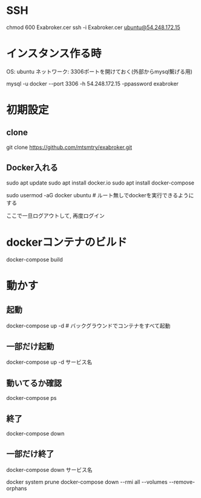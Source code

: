 # SSH
chmod 600 Exabroker.cer
ssh -i Exabroker.cer ubuntu@54.248.172.15

# インスタンス作る時
OS: ubuntu
ネットワーク: 3306ポートを開けておく(外部からmysql繋げる用)

mysql -u docker --port 3306 -h 54.248.172.15 -ppassword exabroker

# 初期設定
## clone
git clone https://github.com/mtsmtry/exabroker.git

## Docker入れる
sudo apt update
sudo apt install docker.io
sudo apt install docker-compose

sudo usermod -aG docker ubuntu # ルート無しでdockerを実行できるようにする

ここで一旦ログアウトして, 再度ログイン

# dockerコンテナのビルド
docker-compose build

# 動かす
## 起動
docker-compose up -d # バックグラウンドでコンテナをすべて起動

## 一部だけ起動
docker-compose up -d サービス名

## 動いてるか確認
docker-compose ps

## 終了
docker-compose down

## 一部だけ終了
docker-compose down サービス名



docker system prune
docker-compose down --rmi all --volumes --remove-orphans
